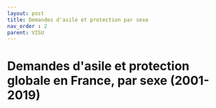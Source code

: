 ```yaml
---
layout: post
title: Demandes d'asile et protection par sexe
nav_order : 2
parent: VISU
---
```


# Demandes d'asile et protection globale en France, par sexe (2001-2019)

<div id="observablehq-texte_intro-b49eaa59"></div>
<div id="observablehq-viewof-dataG-b49eaa59"></div>
<div id="observablehq-viewof-facetHF-b49eaa59"></div>
<div id="observablehq-chart1-b49eaa59"></div>
<div id="observablehq-chart2-b49eaa59"></div>

<script type="module">
import {Runtime, Inspector} from "https://cdn.jsdelivr.net/npm/@observablehq/runtime@4/dist/runtime.js";
import define from "https://api.observablehq.com/d/317d5d2ca954e2ed.js?v=3";
new Runtime().module(define, name => {
  if (name === "texte_intro") return new Inspector(document.querySelector("#observablehq-texte_intro-b49eaa59"));
  if (name === "viewof dataG") return new Inspector(document.querySelector("#observablehq-viewof-dataG-b49eaa59"));
  if (name === "viewof facetHF") return new Inspector(document.querySelector("#observablehq-viewof-facetHF-b49eaa59"));
  if (name === "chart1") return new Inspector(document.querySelector("#observablehq-chart1-b49eaa59"));
  if (name === "chart2") return new Inspector(document.querySelector("#observablehq-chart2-b49eaa59"));
});
</script>
